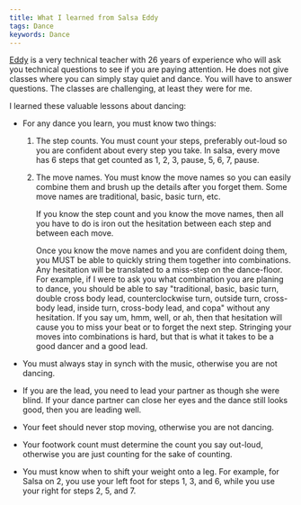 ```yaml
---
title: What I learned from Salsa Eddy
tags: Dance
keywords: Dance
---
```


[Eddy][Salsa Eddy] is a very technical teacher with 26 years of experience who
will ask you technical questions to see if you are paying attention. He does not
give classes where you can simply stay quiet and dance. You will have to answer
questions. The classes are challenging, at least they were for me.

I learned these valuable lessons about dancing:

- For any dance you learn, you must know two things:

  1. The step counts. You must count your steps, preferably out-loud so you are
     confident about every step you take. In salsa, every move has 6 steps that
     get counted as 1, 2, 3, pause, 5, 6, 7, pause.
  2. The move names. You must know the move names so you can easily combine them
     and brush up the details after you forget them. Some move names are
     traditional, basic, basic turn, etc.

     If you know the step count and you know the move names, then all you have
     to do is iron out the hesitation between each step and between each move.

     Once you know the move names and you are confident doing them, you MUST be
     able to quickly string them together into combinations. Any hesitation will
     be translated to a miss-step on the dance-floor. For example, if I were to
     ask you what combination you are planing to dance, you should be able to
     say "traditional, basic, basic turn, double cross body lead,
     counterclockwise turn, outside turn, cross-body lead, inside turn,
     cross-body lead, and copa" without any hesitation. If you say um, hmm,
     well, or ah, then that hesitation will cause you to miss your beat or to
     forget the next step. Stringing your moves into combinations is hard, but
     that is what it takes to be a good dancer and a good lead.

- You must always stay in synch with the music, otherwise you are not dancing.
- If you are the lead, you need to lead your partner as though she were blind.
  If your dance partner can close her eyes and the dance still looks good, then
  you are leading well.
- Your feet should never stop moving, otherwise you are not dancing.
- Your footwork count must determine the count you say out-loud, otherwise you
  are just counting for the sake of counting.
- You must know when to shift your weight onto a leg. For example, for
  Salsa on 2, you use your left foot for steps 1, 3, and 6, while you use your
  right for steps 2, 5, and 7.

[Salsa Eddy]: https://www.salsaeddy.com/

